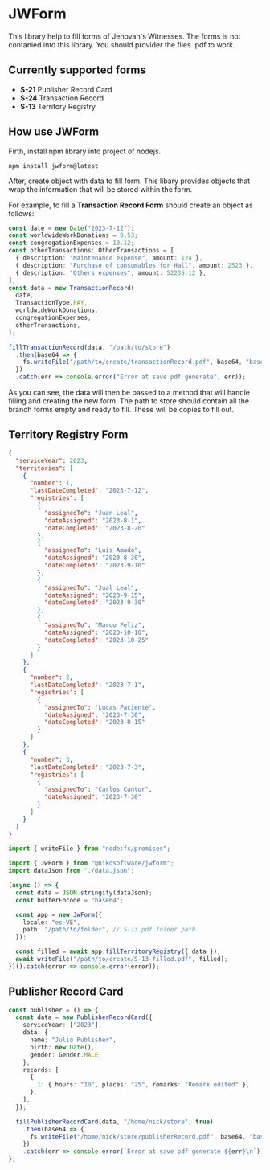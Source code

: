 # JWForm

This library help to fill forms of Jehovah's Witnesses. The forms is not contanied into this library. You should provider the files .pdf to work.

## Currently supported forms

- **S-21** Publisher Record Card
- **S-24** Transaction Record
- **S-13** Territory Registry

## How use JWForm

Firth, install npm library into project of nodejs.

    npm install jwform@latest

After, create object with data to fill form. This libary provides objects that wrap the information that will be stored within the form.

For example, to fill a **Transaction Record Form** should create an object as follows:

```ts
const date = new Date("2023-7-12");
const worldwideWorkDonations = 0.53;
const congregationExpenses = 10.12;
const otherTransactions: OtherTransactions = [
  { description: "Maintenance expense", amount: 124 },
  { description: "Purchase of consumables for Hall", amount: 2523 },
  { description: "Others expenses", amount: 52235.12 },
];
const data = new TransactionRecord(
  date,
  TransactionType.PAY,
  worldwideWorkDonations,
  congregationExpenses,
  otherTransactions,
);

fillTransactionRecord(data, "/path/to/store")
  .then(base64 => {
    fs.writeFile("/path/to/create/transactionRecord.pdf", base64, "base64");
  })
  .catch(err => console.error("Error at save pdf generate", err));
```

As you can see, the data will then be passed to a method that will handle filling and creating the new form. The path to store should contain all the branch forms empty and ready to fill. These will be copies to fill out.

## Territory Registry Form

```json
{
  "serviceYear": 2023,
  "territories": [
    {
      "number": 1,
      "lastDateCompleted": "2023-7-12",
      "registries": [
        {
          "assignedTo": "Juan Leal",
          "dateAssigned": "2023-8-1",
          "dateCompleted": "2023-8-20"
        },
        {
          "assignedTo": "Luis Amado",
          "dateAssigned": "2023-8-30",
          "dateCompleted": "2023-9-10"
        },
        {
          "assignedTo": "Jual Leal",
          "dateAssigned": "2023-9-15",
          "dateCompleted": "2023-9-30"
        },
        {
          "assignedTo": "Marco Feliz",
          "dateAssigned": "2023-10-10",
          "dateCompleted": "2023-10-25"
        }
      ]
    },
    {
      "number": 2,
      "lastDateCompleted": "2023-7-1",
      "registries": [
        {
          "assignedTo": "Lucas Paciente",
          "dateAssigned": "2023-7-30",
          "dateCompleted": "2023-8-15"
        }
      ]
    },
    {
      "number": 3,
      "lastDateCompleted": "2023-7-3",
      "registries": [
        {
          "assignedTo": "Carlos Cantor",
          "dateAssigned": "2023-7-30"
        }
      ]
    }
  ]
}
```

```ts
import { writeFile } from "node:fs/promises";

import { JwForm } from "@nikosoftware/jwform";
import dataJson from "./data.json";

(async () => {
  const data = JSON.stringify(dataJson);
  const bufferEncode = "base64";

  const app = new JwForm({
    locale: "es-VE",
    path: "/path/to/folder", // S-13.pdf folder path
  });

  const filled = await app.fillTerritoryRegistry({ data });
  await writeFile("/path/to/create/S-13-filled.pdf", filled);
})().catch(error => console.error(error));
```

## Publisher Record Card

```ts
const publisher = () => {
  const data = new PublisherRecordCard({
    serviceYear: ["2023"],
    data: {
      name: "Julio Publisher",
      birth: new Date(),
      gender: Gender.MALE,
    },
    records: [
      {
        1: { hours: "10", places: "25", remarks: "Remark edited" },
      },
    ],
  });

  fillPublisherRecordCard(data, "/home/nick/store", true)
    .then(base64 => {
      fs.writeFile("/home/nick/store/publisherRecord.pdf", base64, "base64");
    })
    .catch(err => console.error(`Error at save pdf generate ${err}\n`));
};
```
